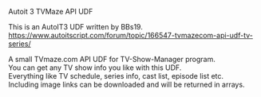 Autoit 3 TVMaze API UDF

This is an AutoIT3 UDF written by BBs19.<br>
https://www.autoitscript.com/forum/topic/166547-tvmazecom-api-udf-tv-series/

A small TVmaze.com API UDF for TV-Show-Manager program.<br>
You can get any TV show info you like with this UDF.<br>
Everything like TV schedule, series info, cast list, episode list etc.<br>
Including image links can be downloaded and will be returned in arrays.
